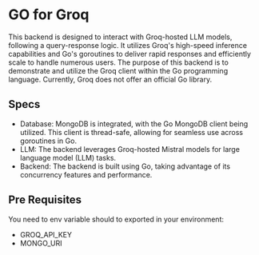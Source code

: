 # GO for Groq

This backend is designed to interact with Groq-hosted LLM models, following a query-response logic. It utilizes Groq's
high-speed inference capabilities and Go's goroutines to deliver rapid responses and efficiently scale to handle
numerous users. The purpose of this backend is to demonstrate and utilize the Groq client within the Go programming
language. Currently, Groq does not offer an official Go library.

## Specs

- Database: MongoDB is integrated, with the Go MongoDB client being utilized. This client is thread-safe, allowing for
  seamless use across goroutines in Go.
- LLM: The backend leverages Groq-hosted Mistral models for large language model (LLM) tasks.
- Backend: The backend is built using Go, taking advantage of its concurrency features and performance.

## Pre Requisites

You need to env variable should to exported in your environment:

- GROQ_API_KEY
- MONGO_URI


